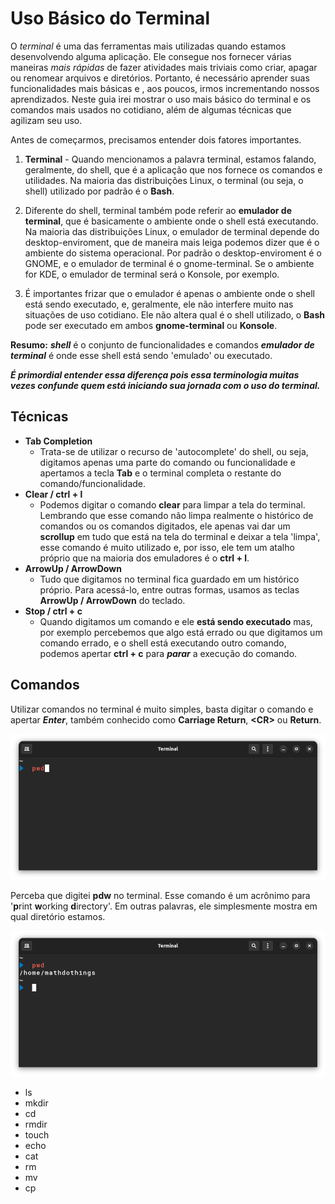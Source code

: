 # Uso Básico do Terminal

O _terminal_ é uma das ferramentas mais utilizadas quando estamos desenvolvendo alguma aplicação. Ele consegue nos fornecer várias maneiras _mais rápidas_ de fazer atividades mais triviais como criar, apagar ou renomear arquivos e diretórios. Portanto, é necessário aprender suas funcionalidades mais básicas e , aos poucos, irmos incrementando nossos aprendizados. Neste guia irei mostrar o uso mais básico do terminal e os comandos mais usados no cotidiano, além de algumas técnicas que agilizam seu uso.

Antes de começarmos, precisamos entender dois fatores importantes.

1. **Terminal** - Quando mencionamos a palavra terminal, estamos falando, geralmente, do shell, que é a aplicação que nos fornece os comandos e utilidades. Na maioria das distribuições Linux, o terminal (ou seja, o shell) utilizado por padrão é o **Bash**.

2. Diferente do shell, terminal também pode referir ao **emulador de terminal**, que é basicamente o ambiente onde o shell está executando. Na maioria das distribuições Linux, o emulador de terminal depende do desktop-enviroment, que de maneira mais leiga podemos dizer que é o ambiente do sistema operacional. Por padrão o desktop-enviroment é o GNOME, e o emulador de terminal é o gnome-terminal. Se o ambiente for KDE, o emulador de terminal será o Konsole, por exemplo.
3. É importantes frizar que o emulador é apenas o ambiente onde o shell está sendo executado, e, geralmente, ele não interfere muito nas situações de uso cotidiano. Ele não altera qual é o shell utilizado, o **Bash** pode ser executado em ambos **gnome-terminal** ou **Konsole**.

**Resumo:** **_shell_** é o conjunto de funcionalidades e comandos **_emulador de terminal_** é onde esse shell está sendo 'emulado' ou executado.

**_É primordial entender essa diferença pois essa terminologia muitas vezes confunde quem está iniciando sua jornada com o uso do terminal._**

## Técnicas

- **Tab Completion**
  - Trata-se de utilizar o recurso de 'autocomplete' do shell, ou seja, digitamos apenas uma parte do comando ou funcionalidade e apertamos a tecla **Tab** e o terminal completa o restante do comando/funcionalidade.
- **Clear / ctrl + l**
  - Podemos digitar o comando **clear** para limpar a tela do terminal. Lembrando que esse comando não limpa realmente o histórico de comandos ou os comandos digitados, ele apenas vai dar um **scrollup** em tudo que está na tela do terminal e deixar a tela 'limpa', esse comando é muito utilizado e, por isso, ele tem um atalho próprio que na maioria dos emuladores é o **ctrl + l**.
- **ArrowUp / ArrowDown**
  - Tudo que digitamos no terminal fica guardado em um histórico próprio. Para acessá-lo, entre outras formas, usamos as teclas **ArrowUp / ArrowDown** do teclado.
- **Stop / ctrl + c**
  - Quando digitamos um comando e ele **está sendo executado** mas, por exemplo percebemos que algo está errado ou que digitamos um comando errado, e o shell está executando outro comando, podemos apertar **ctrl + c** para **_parar_** a execução do comando.

## Comandos

Utilizar comandos no terminal é muito simples, basta digitar o comando e apertar **_Enter_**, também conhecido como **Carriage Return**, **\<CR\>** ou **Return**.

![pwd command](./images/pwd.png)

Perceba que digitei **pdw** no terminal. Esse comando é um acrônimo para \'**p**rint **w**orking **d**irectory\'. Em outras palavras, ele simplesmente mostra em qual diretório estamos.

![pwd result](./images/pwd-result.png)

- ls
- mkdir
- cd
- rmdir
- touch
- echo
- cat
- rm
- mv
- cp
